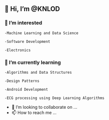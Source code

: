 ## 👋 Hi, I’m @KNLOD

### 👀 I’m interested 
    -Machine Learning and Data Science
  
    -Software Development
  
    -Electronics

### 🌱 I’m currently learning 
    -Algorithms and Data Structures
  
    -Design Patterns
  
    -Android Development
  
    -ECG processing using Deep Learning Algorithms
  
  
- 💞️ I’m looking to collaborate on ...
- 📫 How to reach me ...

<!---
KNLOD/KNLOD is a ✨ special ✨ repository because its `README.md` (this file) appears on your GitHub profile.
You can click the Preview link to take a look at your changes.
--->
